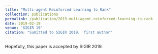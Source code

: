 ```yaml
---
title: "Multi-agent Reinforced Learning to Rank"
collection: publications
permalink: /publication/2019-multiagent-reinforced-learning-to-rank
date: 2019-02-19
venue: 'SIGIR 19'
citation: "Sumitted to SIGIR 2019， first author"
---
```


Hopefully, this paper is accepted by SIGIR 2019.

